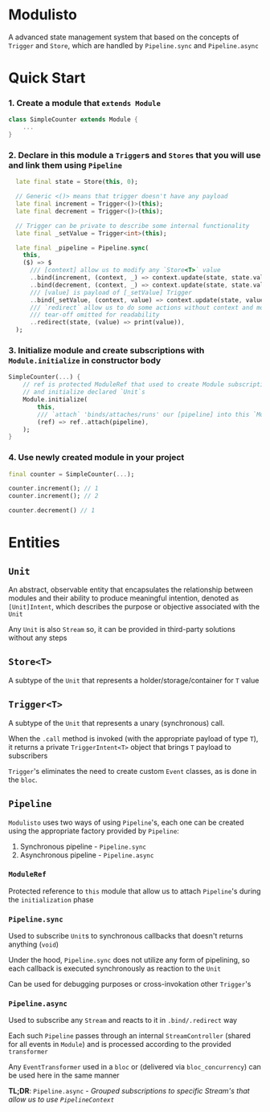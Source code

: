 # Modulisto

A advanced state management system that based on the concepts of `Trigger` and `Store`, which are handled by `Pipeline.sync` and `Pipeline.async`

# Quick Start

### 1. Create a module that `extends Module`
```dart
class SimpleCounter extends Module {
    ...
}
```
### 2. Declare in this module a `Trigger`s and `Stores` that you will use and link them using `Pipeline`
```dart
  late final state = Store(this, 0);

  // Generic <()> means that trigger doesn't have any payload
  late final increment = Trigger<()>(this);
  late final decrement = Trigger<()>(this);

  // Trigger can be private to describe some internal functionality
  late final _setValue = Trigger<int>(this);

  late final _pipeline = Pipeline.sync(
    this,
    ($) => $
      /// [context] allow us to modify any `Store<T>` value
      ..bind(increment, (context, _) => context.update(state, state.value + 1))
      ..bind(decrement, (context, _) => context.update(state, state.value - 1))
      /// [value] is payload of [_setValue] Trigger
      ..bind(_setValue, (context, value) => context.update(state, value))
      /// `redirect` allow us to do some actions without context and modifications of the `Store<T>`
      /// tear-off omitted for readability
      ..redirect(state, (value) => print(value)),
  );
```

### 3. Initialize module and create subscriptions with `Module.initialize` in constructor body
```dart
SimpleCounter(...) {
    // ref is protected ModuleRef that used to create Module subscriptions
    // and initialize declared `Unit`s
    Module.initialize(
        this,
        /// `attach` 'binds/attaches/runs' our [pipeline] into this `Module`
        (ref) => ref..attach(pipeline),
    );
}
```

### 4. Use newly created module in your project
```dart
final counter = SimpleCounter(...);

counter.increment(); // 1
counter.increment(); // 2

counter.decrement() // 1
```

# Entities

## `Unit`

An abstract, observable entity that encapsulates the relationship between modules and their ability to produce meaningful intention, denoted as `[Unit]Intent`, which describes the purpose or objective associated with the `Unit`

Any `Unit` is also `Stream` so, it can be provided in third-party solutions without any steps

## `Store<T>`

A subtype of the `Unit` that represents a holder/storage/container for `T` value

## `Trigger<T>`

A subtype of the `Unit` that represents a unary (synchronous) call.

When the `.call` method is invoked (with the appropriate payload of type `T`), it returns a private `TriggerIntent<T>` object that brings `T` payload to subscribers

`Trigger`'s eliminates the need to create custom `Event` classes, as is done in the `bloc`.


## `Pipeline`

`Modulisto` uses two ways of using `Pipeline`'s, each one can be created using the appropriate factory provided by `Pipeline`:
1. Synchronous pipeline - `Pipeline.sync`
2. Asynchronous pipeline - `Pipeline.async`

### `ModuleRef`

Protected reference to `this` module that allow us to attach `Pipeline`'s during the `initialization` phase

### `Pipeline.sync`

Used to subscribe `Unit`s to synchronous callbacks that doesn't returns anything (`void`)

Under the hood, `Pipeline.sync` does not utilize any form of pipelining, so each callback is executed synchronously as reaction to the `Unit`

Can be used for debugging purposes or cross-invokation other `Trigger`'s

### `Pipeline.async`

Used to subscribe any `Stream` and reacts to it in `.bind/.redirect` way

Each such `Pipeline` passes through an internal `StreamController` (shared for all events in `Module`) and is processed according to the provided `transformer`

Any `EventTransformer` used in a `bloc` or (delivered via `bloc_concurrency`) can be used here in the same manner

__TL;DR__: `Pipeline.async` - _Grouped subscriptions to specific Stream's that allow us to use `PipelineContext`_





